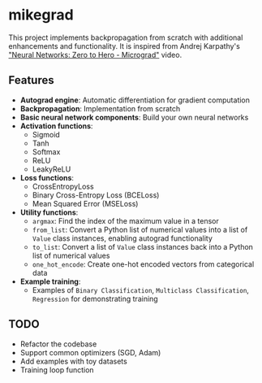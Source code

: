 # mikegrad

This project implements backpropagation from scratch with additional enhancements and functionality. It is inspired from Andrej Karpathy's ["Neural Networks: Zero to Hero - Micrograd"](https://www.youtube.com/watch?v=VMj-3S1tku0) video.

## Features

- **Autograd engine**: Automatic differentiation for gradient computation
- **Backpropagation**: Implementation from scratch
- **Basic neural network components**: Build your own neural networks
- **Activation functions**:
  - Sigmoid
  - Tanh
  - Softmax
  - ReLU
  - LeakyReLU
- **Loss functions**:
  - CrossEntropyLoss
  - Binary Cross-Entropy Loss (BCELoss)
  - Mean Squared Error (MSELoss)
- **Utility functions**:
  - `argmax`: Find the index of the maximum value in a tensor
  - `from_list`: Convert a Python list of numerical values into a list of `Value` class instances, enabling autograd functionality
  - `to_list`: Convert a list of `Value` class instances back into a Python list of numerical values
  - `one_hot_encode`: Create one-hot encoded vectors from categorical data
- **Example training**:
  - Examples of `Binary Classification`, `Multiclass Classification`, `Regression` for demonstrating training

## TODO

- Refactor the codebase
- Support common optimizers (SGD, Adam)
- Add examples with toy datasets
- Training loop function
